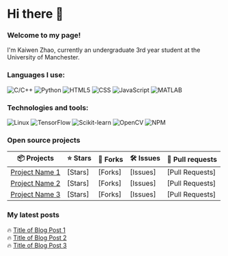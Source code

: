 # Hi there 👋 

### Welcome to my page!  
I'm Kaiwen Zhao, currently an undergraduate 3rd year student at the University of Manchester.

### Languages I use:
![C/C++](https://img.shields.io/badge/-C/C++-00599C?logo=c%2B%2B&logoColor=white)
![Python](https://img.shields.io/badge/-Python-3776AB?logo=python&logoColor=white)
![HTML5](https://img.shields.io/badge/-HTML5-E34F26?logo=html5&logoColor=white)
![CSS](https://img.shields.io/badge/-CSS-1572B6?logo=css3&logoColor=white)
![JavaScript](https://img.shields.io/badge/-JavaScript-F7DF1E?logo=javascript&logoColor=black)
![MATLAB](https://img.shields.io/badge/-MATLAB-0076A8?logo=mathworks&logoColor=white)

### Technologies and tools:
![Linux](https://img.shields.io/badge/-Linux-FCC624?logo=linux&logoColor=black)
![TensorFlow](https://img.shields.io/badge/-TensorFlow-FF6F00?logo=tensorflow&logoColor=white)
![Scikit-learn](https://img.shields.io/badge/-Scikit--learn-F7931E?logo=scikit-learn&logoColor=white)
![OpenCV](https://img.shields.io/badge/-OpenCV-5C3EE8?logo=opencv&logoColor=white)
![NPM](https://img.shields.io/badge/-NPM-CB3837?logo=npm&logoColor=white)

### Open source projects
| 📦 Projects                               | ⭐ Stars | 🍴 Forks | 🛠️ Issues | 🔄 Pull requests |
|-------------------------------------------|---------|---------|-----------|-----------------|
| [Project Name 1](#)                       | [Stars] | [Forks] | [Issues]  | [Pull Requests] |
| [Project Name 2](#)                       | [Stars] | [Forks] | [Issues]  | [Pull Requests] |
| [Project Name 3](#)                       | [Stars] | [Forks] | [Issues]  | [Pull Requests] |
<!-- Replace with your own projects -->

### My latest posts
🔥 [Title of Blog Post 1](#)  
🔥 [Title of Blog Post 2](#)  
🔥 [Title of Blog Post 3](#)  
<!-- Replace with your own blog post links -->



<!--
**ZKW0001/ZKW0001** is a ✨ _special_ ✨ repository because its `README.md` (this file) appears on your GitHub profile.

Here are some ideas to get you started:

- 🔭 I’m currently working on ...
- 🌱 I’m currently learning ...
- 👯 I’m looking to collaborate on ...
- 🤔 I’m looking for help with ...
- 💬 Ask me about ...
- 📫 How to reach me: ...
- 😄 Pronouns: ...
- ⚡ Fun fact: ...
-->
